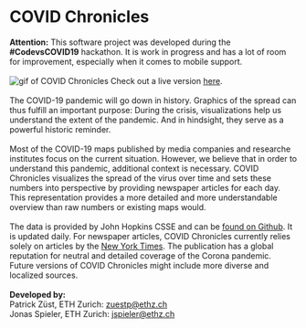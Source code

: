# COVID Chronicles
<b>Attention:</b> This software project was developed during the <b>#CodevsCOVID19</b> hackathon. It is work in progress and has a lot of room for improvement, especially when it comes to mobile support. 
<br><br>
![gif of COVID Chronicles](CoronaDemo.gif)
Check out a live version [here](https://squareroottwo.github.io/COVID19-Chronicle/).<br><br>
The COVID-19 pandemic will go down in history. Graphics of the spread can thus fulfill an important purpose: During the crisis, visualizations help us understand the extent of the pandemic. And in hindsight, they serve as a powerful historic reminder.
<br><br>
Most of the COVID-19 maps published by media companies and researche institutes focus on the current situation. However, we believe that in order to understand this pandemic, additional context is necessary. 
COVID Chronicles visualizes the spread of the virus over time and sets these numbers into perspective by providing newspaper articles for each day. This representation provides a more detailed and more understandable overview than raw numbers or existing maps would.
<br><br>
The data is provided by John Hopkins CSSE and can be [found on Github](https://github.com/CSSEGISandData/COVID-19). It is updated daily.
For newspaper articles, COVID Chronicles currently relies solely on articles by the [New York Times](https://www.nytimes.com/). The publication has a global reputation for neutral and detailed coverage of the Corona pandemic. Future versions of COVID Chronicles might include more diverse and localized sources. 
<br><br>
<b>Developed by:</b><br>
Patrick Züst, ETH Zurich: zuestp@ethz.ch<br>
Jonas Spieler, ETH Zurich: jspieler@ethz.ch 
